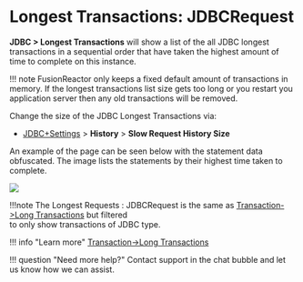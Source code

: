 # Longest Transactions: JDBCRequest

**JDBC &gt; Longest Transactions** will show a list of the all JDBC
longest transactions in a sequential order that have taken the highest
amount of time to complete on this instance.

!!! note
    FusionReactor only keeps a fixed default amount of
    transactions in memory. If the longest transactions list size gets too
    long or you restart you application server then any old transactions
    will be removed.

Change the size of the JDBC Longest
Transactions via: 

-   [JDBC+Settings](Settings.md) &gt; **History** &gt; 
    **Slow Request History Size** 

An example of the page can be seen below with the statement data
obfuscated. The image lists the statements by their highest time
taken to complete.

![](/frdocs/attachments/245551176/245551225.png)

!!!note
    The Longest Requests : JDBCRequest is the same as [Transaction->Long Transactions](../Transactions/Longest-Transactions.md) but filtered    
    to only show transactions of JDBC type.

!!! info "Learn more"
    [Transaction->Long Transactions](../Transactions/Longest-Transactions.md)
    

!!! question "Need more help?"
    Contact support in the chat bubble and let us know how we can assist.

